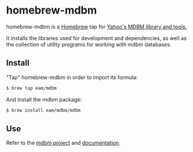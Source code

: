homebrew-mdbm
==============


homebrew-mdbm is a [Homebrew](http://brew.sh/) tap for [Yahoo's MDBM library and
tools.](http://yahooeng.tumblr.com/post/104861108931/mdbm-high-speed-database)

It installs the libraries used for development and dependencies, as well as the
collection of utility programs for working with mdbm databases.


Install
-------

"Tap" homebrew-mdbm in order to import its formula:

```bash
$ brew tap eam/mdbm
```

And install the mdbm package:

```bash
$ brew install eam/mdbm/mdbm
```

Use
------

Refer to the [mdbm project](https://github.com/yahoo/mdbm) and
[documentation](http://yahoo.github.io/mdbm/).

